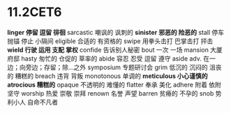 # 11.2CET6

**linger 停留 逗留 徘徊**
sarcastic 嘲讽的 讽刺的
**sinister 邪恶的 险恶的**
stall 停车 抛锚 停止 小隔间
eligible 合适的 有资格的
swipe 用拳头击打 巴掌击打 抨击
**wield 行驶 运用 支配 掌权**
confide 告诉别人秘密
bout 一次 一场
mansion 大厦 府邸
hasty 匆忙的 仓促的 草率的
abide 容忍 忍受 逗留 遵守
aside adv. 在一边；向旁边；存留；除…之外
symposium 专题研讨会
grim 低沉的 沉闷的 沮丧的 糟糕的
breach 违背 背叛
monotonous 单调的
**meticulous 小心谨慎的**
**atrocious 糟糕的**
opaque 不透明的 难懂的
flatter 奉承 美化
adhere 附着 依附 坚守
worship 热爱 崇敬 崇拜
renown 名誉 声望
barren 贫瘠的 不孕的
snob 势利小人 自命不凡者
